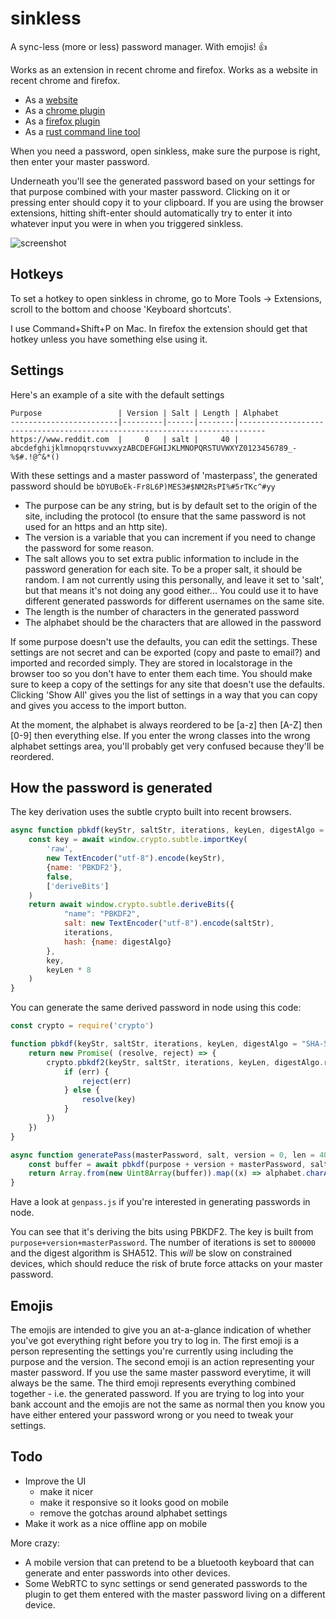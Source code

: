 # sinkless
A sync-less (more or less) password manager.  With emojis! 👍

Works as an extension in recent chrome and firefox.  Works as a website in recent chrome and firefox.

* As a [website](https://kybernetikos.github.io/sinkless)
* As a [chrome plugin](https://github.com/kybernetikos/sinkless/raw/master/dist/sinkless.crx)
* As a [firefox plugin](https://github.com/kybernetikos/sinkless/raw/master/dist/sinkless-1.0.3-an%2Bfx.xpi)
* As a [rust command line tool](https://github.com/kybernetikos/sinkless-rs)

When you need a password, open sinkless, make sure the purpose is right, then enter your master password.

Underneath you'll see the generated password based on your settings for that purpose combined with your master
password.  Clicking on it or pressing enter should copy it to your clipboard.  If you are using the browser extensions, hitting
shift-enter should automatically try to enter it into whatever input you were in when you triggered
sinkless.

![screenshot](img/screenshot.png)

Hotkeys
-------

To set a hotkey to open sinkless in chrome, go to More Tools -> Extensions, scroll to the bottom and choose 'Keyboard shortcuts'.  

I use Command+Shift+P on Mac.  In firefox the extension should get that hotkey unless you have something
else using it.

Settings
--------

Here's an example of a site with the default settings

    Purpose                 | Version | Salt | Length | Alphabet
    ------------------------|---------|------|--------|----------------------------------------------------------------------------
    https://www.reddit.com  |     0   | salt |     40 | abcdefghijklmnopqrstuvwxyzABCDEFGHIJKLMNOPQRSTUVWXYZ0123456789_-%$#.!@^&*()

With these settings and a master password of 'masterpass', the generated password should be `bDYUBoEk-Fr8L6P)MES3#$NM2RsPI%#5rTKc^#yy`

* The purpose can be any string, but is by default set to the origin of the site, including the protocol (to
 ensure that the same password is not used for an https and an http site).
* The version is a variable that you can increment if you need to change the password for some reason.
* The salt allows you to set extra public information to include in the password generation for each site.
  To be a proper salt, it should be random.  I am not currently using this personally, and leave it set to 'salt', but
  that means it's not doing any good either... You could use it to have different generated passwords for different
  usernames on the same site.
* The length is the number of characters in the generated password
* The alphabet should be the characters that are allowed in the password

If some purpose doesn't use the defaults, you can edit the settings.  These settings are not secret and can be exported
(copy and paste to email?) and imported and recorded simply.  They are stored in localstorage in the browser too so you
don't have to enter them each time.  You should make sure to keep a copy of the settings for any site that doesn't use
the defaults.  Clicking 'Show All' gives you the list of settings in a way that you can copy and gives you access to the
import button.

At the moment, the alphabet is always reordered to be [a-z] then [A-Z] then [0-9] then everything else.  If you enter
the wrong classes into the wrong alphabet settings area, you'll probably get very confused
because they'll be reordered.

How the password is generated
-----------------------------

The key derivation uses the subtle crypto built into recent browsers.

```js
async function pbkdf(keyStr, saltStr, iterations, keyLen, digestAlgo = "SHA-512") {
	const key = await window.crypto.subtle.importKey(
		'raw',
		new TextEncoder("utf-8").encode(keyStr),
		{name: 'PBKDF2'},
		false,
		['deriveBits']
	)
	return await window.crypto.subtle.deriveBits({
			"name": "PBKDF2",
			salt: new TextEncoder("utf-8").encode(saltStr),
			iterations,
			hash: {name: digestAlgo}
		},
		key,
		keyLen * 8
	)
}
```

You can generate the same derived password in node using this code:

```js
const crypto = require('crypto')

function pbkdf(keyStr, saltStr, iterations, keyLen, digestAlgo = "SHA-512") {
	return new Promise( (resolve, reject) => {
		crypto.pbkdf2(keyStr, saltStr, iterations, keyLen, digestAlgo.replace(/-/g, '').toLowerCase(), (err, key) => {
			if (err) {
				reject(err)
			} else {
				resolve(key)
			}
		})
	})
}

async function generatePass(masterPassword, salt, version = 0, len = 40, alphabet, purpose) {
	const buffer = await pbkdf(purpose + version + masterPassword, salt, 800000, len, "SHA-512")
	return Array.from(new Uint8Array(buffer)).map((x) => alphabet.charAt(Math.floor((x / 256) * alphabet.length))).join("")
}
```

Have a look at `genpass.js` if you're interested in generating passwords in node.

You can see that it's deriving the bits using PBKDF2. The key is built from `purpose+version+masterPassword`.
The number of iterations is set to `800000` and the digest algorithm is SHA512.  This *will* be slow on constrained
devices, which should reduce the risk of brute force attacks on your master password.

Emojis
------

The emojis are intended to give you an at-a-glance indication of whether you've got everything right before you try to
log in.  The first emoji is a person representing the settings you're currently using including the purpose and the
version.  The second emoji is an action representing your master password.  If you use the same master password
everytime, it will always be the same.  The third emoji represents everything combined together - i.e. the generated
password.  If you are trying to log into your bank account and the emojis are not the same as normal then you know you
have either entered your password wrong or you need to tweak your settings.

Todo
----

* Improve the UI
   * make it nicer
   * make it responsive so it looks good on mobile
   * remove the gotchas around alphabet settings
* Make it work as a nice offline app on mobile

More crazy:

* A mobile version that can pretend to be a bluetooth keyboard that can generate and enter passwords into other devices.
* Some WebRTC to sync settings or send generated passwords to the plugin to get them entered with the master password
  living on a different device.
